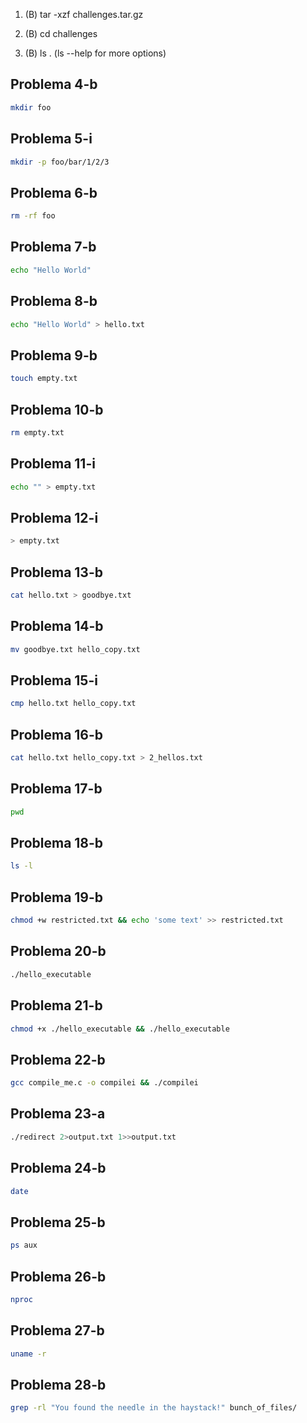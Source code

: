 

1. (B)
tar -xzf challenges.tar.gz 

2. (B)
cd challenges

3. (B)
ls . (ls --help for more options)
## Problema 4-b
```bash
mkdir foo
```


## Problema 5-i
```bash
mkdir -p foo/bar/1/2/3

```


## Problema 6-b
```bash
rm -rf foo
```


## Problema 7-b
```bash
echo "Hello World"
```


## Problema 8-b
```bash
echo "Hello World" > hello.txt
```


## Problema 9-b
```bash
touch empty.txt
```


## Problema 10-b
```bash
rm empty.txt
```


## Problema 11-i
```bash
echo "" > empty.txt
```


## Problema 12-i
```bash
> empty.txt
```


## Problema 13-b
```bash
cat hello.txt > goodbye.txt
```


## Problema 14-b
```bash
mv goodbye.txt hello_copy.txt
```


## Problema 15-i
```bash
cmp hello.txt hello_copy.txt
```


## Problema 16-b
```bash
cat hello.txt hello_copy.txt > 2_hellos.txt
```

## Problema 17-b
```bash
pwd
```


## Problema 18-b
```bash
ls -l
```

## Problema 19-b
```bash
chmod +w restricted.txt && echo 'some text' >> restricted.txt
```

## Problema 20-b
```bash
./hello_executable
```


## Problema 21-b
```bash
chmod +x ./hello_executable && ./hello_executable
```


## Problema 22-b
```bash
gcc compile_me.c -o compilei && ./compilei
```


## Problema 23-a
```bash
./redirect 2>output.txt 1>>output.txt
```


## Problema 24-b
```bash
date
```


## Problema 25-b
```bash
ps aux
```


## Problema 26-b
```bash
nproc
```


## Problema 27-b
```bash
uname -r
```


## Problema 28-b
```bash
grep -rl "You found the needle in the haystack!" bunch_of_files/
```

